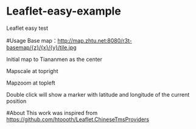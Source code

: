 # Leaflet-easy-example
Leaflet easy test


#Usage
Base map：http://map.zhtu.net:8080/r3t-basemap/{z}/{x}/{y}/tile.jpg

Initial map to Tiananmen as the center

Mapscale at topright

Mapzoom at topleft

Double click will show a marker with latitude and longitude of the current position


#About
This work was inspired from https://github.com/htoooth/Leaflet.ChineseTmsProviders
